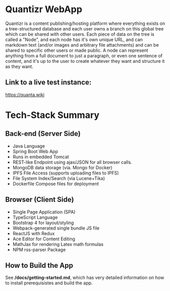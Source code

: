 # Quantizr WebApp

Quantizr is a content publishing/hosting platform where everything exists on a tree-structured database and each user owns a branch on this global tree which can be shared with other users. Each piece of data on the tree is called a "Node", and each node has it's own unique URL, and can markdown text (and/or images and arbitrary file attachments) and can be shared to specific other users or made public. A node can represent anything from a full document to just a paragraph, or even one sentence of content, and it's up to the user to create whatever they want and structure it as they want.

## Link to a live test instance:

https://quanta.wiki

# Tech-Stack Summary

## Back-end (Server Side)

* Java Language
* Spring Boot Web App
* Runs in embedded Tomcat
* REST-like Endpoint using ajax/JSON for all browser calls.
* MongoDB data storage (via. Mongo for Docker)
* IPFS File Access (supports uploading files to IPFS)
* File System Index/Search (via Lucene+Tika)
* Dockerfile Compose files for deployment

## Browser (Client Side)

* Single Page Application (SPA)
* TypeScript Language
* Bootstrap 4 for layout/styling
* Webpack-generated single bundle JS file
* ReactJS with Redux 
* Ace Editor for Content Editing
* MathJax for rendering Latex math formulas
* NPM rss-parser Package


## How to Build the App

See **/docs/getting-started.md**, which has very detailed information on how to install prerequisistes and build the app. 